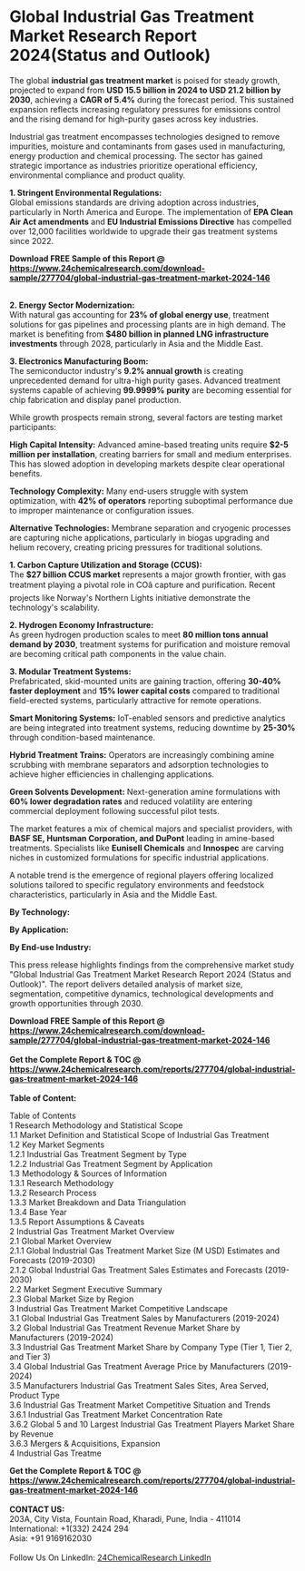 <h1>Global Industrial Gas Treatment Market Research Report 2024(Status and Outlook)</h1><p>The global <strong>industrial gas treatment market</strong> is poised for steady growth, projected to expand from <strong>USD 15.5 billion in 2024 to USD 21.2 billion by 2030</strong>, achieving a <strong>CAGR of 5.4%</strong> during the forecast period. This sustained expansion reflects increasing regulatory pressures for emissions control and the rising demand for high-purity gases across key industries.</p><p>Industrial gas treatment encompasses technologies designed to remove impurities, moisture and contaminants from gases used in manufacturing, energy production and chemical processing. The sector has gained strategic importance as industries prioritize operational efficiency, environmental compliance and product quality.</p><p><strong>1. Stringent Environmental Regulations:</strong><br>
Global emissions standards are driving adoption across industries, particularly in North America and Europe. The implementation of <strong>EPA Clean Air Act amendments</strong> and <strong>EU Industrial Emissions Directive</strong> has compelled over 12,000 facilities worldwide to upgrade their gas treatment systems since 2022.</p><div><b>Download FREE Sample of this Report @ 
            <a href="https://www.24chemicalresearch.com/download-sample/277704/global-industrial-gas-treatment-market-2024-146">
            https://www.24chemicalresearch.com/download-sample/277704/global-industrial-gas-treatment-market-2024-146</a></b></div><br><p><strong>2. Energy Sector Modernization:</strong><br>
With natural gas accounting for <strong>23% of global energy use</strong>, treatment solutions for gas pipelines and processing plants are in high demand. The market is benefiting from <strong>$480 billion in planned LNG infrastructure investments</strong> through 2028, particularly in Asia and the Middle East.</p><p><strong>3. Electronics Manufacturing Boom:</strong><br>
The semiconductor industry's <strong>9.2% annual growth</strong> is creating unprecedented demand for ultra-high purity gases. Advanced treatment systems capable of achieving <strong>99.9999% purity</strong> are becoming essential for chip fabrication and display panel production.</p><p>While growth prospects remain strong, several factors are testing market participants:</p><p><strong>High Capital Intensity:</strong> Advanced amine-based treating units require <strong>$2-5 million per installation</strong>, creating barriers for small and medium enterprises. This has slowed adoption in developing markets despite clear operational benefits.</p><p><strong>Technology Complexity:</strong> Many end-users struggle with system optimization, with <strong>42% of operators</strong> reporting suboptimal performance due to improper maintenance or configuration issues.</p><p><strong>Alternative Technologies:</strong> Membrane separation and cryogenic processes are capturing niche applications, particularly in biogas upgrading and helium recovery, creating pricing pressures for traditional solutions.</p><p><strong>1. Carbon Capture Utilization and Storage (CCUS):</strong><br>
The <strong>$27 billion CCUS market</strong> represents a major growth frontier, with gas treatment playing a pivotal role in COâ capture and purification. Recent projects like Norway's Northern Lights initiative demonstrate the technology's scalability.</p><p><strong>2. Hydrogen Economy Infrastructure:</strong><br>
As green hydrogen production scales to meet <strong>80 million tons annual demand by 2030</strong>, treatment systems for purification and moisture removal are becoming critical path components in the value chain.</p><p><strong>3. Modular Treatment Systems:</strong><br>
Prefabricated, skid-mounted units are gaining traction, offering <strong>30-40% faster deployment</strong> and <strong>15% lower capital costs</strong> compared to traditional field-erected systems, particularly attractive for remote operations.</p><p><strong>Smart Monitoring Systems:</strong> IoT-enabled sensors and predictive analytics are being integrated into treatment systems, reducing downtime by <strong>25-30%</strong> through condition-based maintenance.</p><p><strong>Hybrid Treatment Trains:</strong> Operators are increasingly combining amine scrubbing with membrane separators and adsorption technologies to achieve higher efficiencies in challenging applications.</p><p><strong>Green Solvents Development:</strong> Next-generation amine formulations with <strong>60% lower degradation rates</strong> and reduced volatility are entering commercial deployment following successful pilot tests.</p><p>The market features a mix of chemical majors and specialist providers, with <strong>BASF SE, Huntsman Corporation, and DuPont</strong> leading in amine-based treatments. Specialists like <strong>Eunisell Chemicals</strong> and <strong>Innospec</strong> are carving niches in customized formulations for specific industrial applications.</p><p>A notable trend is the emergence of regional players offering localized solutions tailored to specific regulatory environments and feedstock characteristics, particularly in Asia and the Middle East.</p><p><strong>By Technology:</strong></p><p><strong>By Application:</strong></p><p><strong>By End-use Industry:</strong></p><p>This press release highlights findings from the comprehensive market study "Global Industrial Gas Treatment Market Research Report 2024 (Status and Outlook)". The report delivers detailed analysis of market size, segmentation, competitive dynamics, technological developments and growth opportunities through 2030.</p><div><b>Download FREE Sample of this Report @ 
            <a href="https://www.24chemicalresearch.com/download-sample/277704/global-industrial-gas-treatment-market-2024-146">
            https://www.24chemicalresearch.com/download-sample/277704/global-industrial-gas-treatment-market-2024-146</a></b></div><br><div><b>Get the Complete Report & TOC @ 
            <a href="https://www.24chemicalresearch.com/reports/277704/global-industrial-gas-treatment-market-2024-146">
            https://www.24chemicalresearch.com/reports/277704/global-industrial-gas-treatment-market-2024-146</a></b></div><br>
            <b>Table of Content:</b><p>Table of Contents<br />
1 Research Methodology and Statistical Scope<br />
1.1 Market Definition and Statistical Scope of Industrial Gas Treatment<br />
1.2 Key Market Segments<br />
1.2.1 Industrial Gas Treatment Segment by Type<br />
1.2.2 Industrial Gas Treatment Segment by Application<br />
1.3 Methodology & Sources of Information<br />
1.3.1 Research Methodology<br />
1.3.2 Research Process<br />
1.3.3 Market Breakdown and Data Triangulation<br />
1.3.4 Base Year<br />
1.3.5 Report Assumptions & Caveats<br />
2 Industrial Gas Treatment Market Overview<br />
2.1 Global Market Overview<br />
2.1.1 Global Industrial Gas Treatment Market Size (M USD) Estimates and Forecasts (2019-2030)<br />
2.1.2 Global Industrial Gas Treatment Sales Estimates and Forecasts (2019-2030)<br />
2.2 Market Segment Executive Summary<br />
2.3 Global Market Size by Region<br />
3 Industrial Gas Treatment Market Competitive Landscape<br />
3.1 Global Industrial Gas Treatment Sales by Manufacturers (2019-2024)<br />
3.2 Global Industrial Gas Treatment Revenue Market Share by Manufacturers (2019-2024)<br />
3.3 Industrial Gas Treatment Market Share by Company Type (Tier 1, Tier 2, and Tier 3)<br />
3.4 Global Industrial Gas Treatment Average Price by Manufacturers (2019-2024)<br />
3.5 Manufacturers Industrial Gas Treatment Sales Sites, Area Served, Product Type<br />
3.6 Industrial Gas Treatment Market Competitive Situation and Trends<br />
3.6.1 Industrial Gas Treatment Market Concentration Rate<br />
3.6.2 Global 5 and 10 Largest Industrial Gas Treatment Players Market Share by Revenue<br />
3.6.3 Mergers & Acquisitions, Expansion<br />
4 Industrial Gas Treatme</p><div><b>Get the Complete Report & TOC @ 
            <a href="https://www.24chemicalresearch.com/reports/277704/global-industrial-gas-treatment-market-2024-146">
            https://www.24chemicalresearch.com/reports/277704/global-industrial-gas-treatment-market-2024-146</a></b></div><br><b>CONTACT US:</b><br>
            203A, City Vista, Fountain Road, Kharadi, Pune, India - 411014<br>
            International: +1(332) 2424 294<br>
            Asia: +91 9169162030 <br><br>
            Follow Us On LinkedIn: <a href="https://www.linkedin.com/company/24chemicalresearch/">24ChemicalResearch LinkedIn</a>